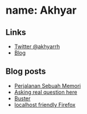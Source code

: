 # name: Akhyar

## Links
- [Twitter @akhyarrh](https://twitter.com/akhyarrh)
- [Blog](https://akhyarrh.github.io)

## Blog posts
<!-- BLOG-POST-LIST:START -->
- [Perjalanan Sebuah Memori](https://akhyar.js.org/perjalanan-sebuah-memori/)
- [Asking real question here](https://dev.to/akhyarrh/asking-real-question-here-45j4)
- [Buster](https://dev.to/akhyarrh/buster-4h5f)
- [localhost friendly Firefox](https://akhyar.js.org/localhost-friendly-firefox/)
<!-- BLOG-POST-LIST:END -->
